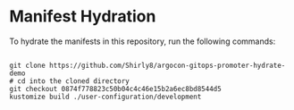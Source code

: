 
# Manifest Hydration

To hydrate the manifests in this repository, run the following commands:

```shell

git clone https://github.com/Shirly8/argocon-gitops-promoter-hydrate-demo
# cd into the cloned directory
git checkout 0874f778823c50b04c4c46e15b2a6ec8bd8544d5
kustomize build ./user-configuration/development
```